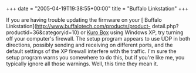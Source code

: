 +++
date = "2005-04-19T19:38:55+00:00"
title = "Buffalo Linkstation"
+++



If you are having trouble updating the firmware on your [ Buffalo
Linkstation](http://www.buffalotech.com/products/product-
detail.php?productid=36&categoryid=10) or [ Kuro Box](http://kurobox.com/)
using Windows XP, try turning off your computer's firewall. The setup program
appears to use UDP in both directions, possibly sending and receiving on
different ports, and the default settings of the XP firewall interfere with
the traffic. I'm sure the setup program warns you somewhere to do this, but if
you're like me, you typically ignore all those warnings. Well, this time they
mean it.

